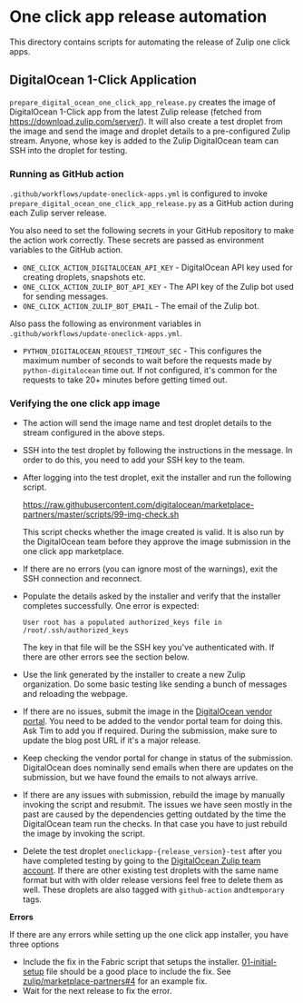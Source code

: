 # One click app release automation

This directory contains scripts for automating the release of Zulip one click apps.

## DigitalOcean 1-Click Application

`prepare_digital_ocean_one_click_app_release.py` creates the image of DigitalOcean 1-Click
app from the latest Zulip release (fetched from https://download.zulip.com/server/). It will
also create a test droplet from the image and send the image and droplet
details to a pre-configured Zulip stream. Anyone, whose key is added to the
Zulip DigitalOcean team can SSH into the droplet for testing.

### Running as GitHub action

`.github/workflows/update-oneclick-apps.yml` is configured to invoke
`prepare_digital_ocean_one_click_app_release.py` as a GitHub action during each Zulip
server release.

You also need to set the following secrets in your GitHub repository to make the action
work correctly. These secrets are passed as environment variables to the GitHub action.

- `ONE_CLICK_ACTION_DIGITALOCEAN_API_KEY` - DigitalOcean API key used for creating droplets, snapshots etc.
- `ONE_CLICK_ACTION_ZULIP_BOT_API_KEY` - The API key of the Zulip bot used for sending messages.
- `ONE_CLICK_ACTION_ZULIP_BOT_EMAIL` - The email of the Zulip bot.

Also pass the following as environment variables in `.github/workflows/update-oneclick-apps.yml`.

- `PYTHON_DIGITALOCEAN_REQUEST_TIMEOUT_SEC` - This configures the maximum number of seconds
  to wait before the requests made by `python-digitalocean` time out. If not configured, it's
  common for the requests to take 20+ minutes before getting timed out.

### Verifying the one click app image

- The action will send the image name and test droplet details to the stream configured in the
  above steps.
- SSH into the test droplet by following the instructions in the message. In order to do this,
  you need to add your SSH key to the team.
- After logging into the test droplet, exit the installer and run the following script.

  https://raw.githubusercontent.com/digitalocean/marketplace-partners/master/scripts/99-img-check.sh

  This script checks whether the image created is valid. It is also run by the DigitalOcean team
  before they approve the image submission in the one click app marketplace.

- If there are no errors (you can ignore most of the warnings), exit the SSH connection and
  reconnect.
- Populate the details asked by the installer and verify that the installer completes successfully.
  One error is expected:
  ```
  User root has a populated authorized_keys file in /root/.ssh/authorized_keys
  ```
  The key in that file will be the SSH key you've authenticated with.
  If there are other errors see the section below.
- Use the link generated by the installer to create a new Zulip organization. Do some basic
  testing like sending a bunch of messages and reloading the webpage.
- If there are no issues, submit the image in the
  [DigitalOcean vendor portal](https://marketplace.digitalocean.com/vendorportal). You need to be
  added to the vendor portal team for doing this. Ask Tim to add you if required. During the submission,
  make sure to update the blog post URL if it's a major release.
- Keep checking the vendor portal for change in status of the submission. DigitalOcean does nominally send
  emails when there are updates on the submission, but we have found the emails to not always arrive.
- If there are any issues with submission, rebuild the image by manually invoking the script and
  resubmit. The issues we have seen mostly in the past are caused by the dependencies getting outdated
  by the time the DigitalOcean team run the checks. In that case you have to just rebuild the image
  by invoking the script.
- Delete the test droplet `oneclickapp-{release_version}-test` after you have completed testing
  by going to the [DigitalOcean Zulip team account](https://cloud.digitalocean.com/droplets?i=0242e0).
  If there are other existing test droplets with the same name format but with with older release versions
  feel free to delete them as well. These droplets are also tagged with `github-action` and`temporary`
  tags.

**Errors**

If there are any errors while setting up the one click app installer, you have three options

- Include the fix in the Fabric script that setups the installer.
  [01-initial-setup](https://raw.githubusercontent.com/zulip/marketplace-partners/master/marketplace_docs/templates/Fabric/scripts/01-initial-setup)
  file should be a good place to include the fix. See
  [zulip/marketplace-partners#4](https://github.com/zulip/marketplace-partners/pull/4/files) for an
  example fix.
- Wait for the next release to fix the error.
